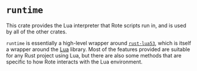 # `runtime`
This crate provides the Lua interpreter that Rote scripts run in, and is used by all of the other crates.

`runtime` is essentially a high-level wrapper around [`rust-lua53`][rust-lua53], which is itself a wrapper around the [Lua] library. Most of the features provided are suitable for any Rust project using Lua, but there are also some methods that are specific to how Rote interacts with the Lua environment.


[lua]: https://www.lua.org
[rust-lua53]: https://github.com/jcmoyer/rust-lua53
